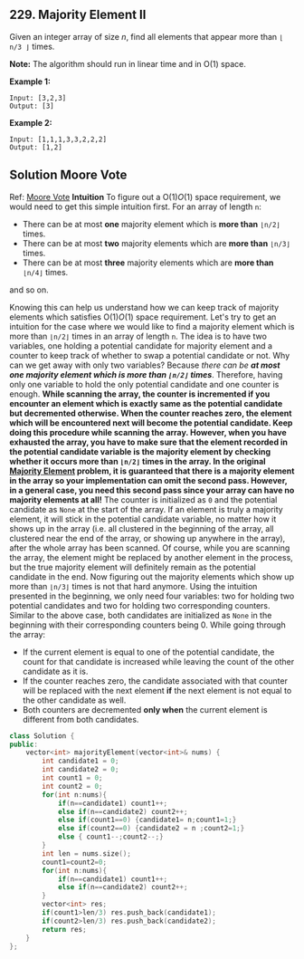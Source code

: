## 229. Majority Element II

Given an integer array of size *n*, find all elements that appear more than `⌊ n/3 ⌋` times.

**Note:** The algorithm should run in linear time and in O(1) space.

**Example 1:**

```
Input: [3,2,3]
Output: [3]
```

**Example 2:**

```
Input: [1,1,1,3,3,2,2,2]
Output: [1,2]
```

## Solution Moore Vote

Ref: [Moore Vote](https://gregable.com/2013/10/majority-vote-algorithm-find-majority.html)
**Intuition**
To figure out a O(1)*O*(1) space requirement, we would need to get this simple intuition first. For an array of length `n`:
- There can be at most **one** majority element which is **more than** `⌊n/2⌋` times.
- There can be at most **two** majority elements which are **more than** `⌊n/3⌋` times.
- There can be at most **three** majority elements which are **more than** `⌊n/4⌋` times.

and so on.

Knowing this can help us understand how we can keep track of majority elements which satisfies O(1)*O*(1) space requirement.
		Let's try to get an intuition for the case where we would like to find a majority element which is more than `⌊n/2⌋` times in an array of length `n`.
		The idea is to have two variables, one holding a potential candidate for majority element and a counter to keep track of whether to swap a potential candidate or not. Why can we get away with only two variables? Because *there can be **at most one majority element which is more than `⌊n/2⌋` times***. Therefore, having only one variable to hold the only potential candidate and one counter is enough.
	**While scanning the array, the counter is incremented if you encounter an element which is exactly same as the potential candidate but decremented otherwise. When the counter reaches zero, the element which will be encountered next will become the potential candidate. Keep doing this procedure while scanning the array. However, when you have exhausted the array, you have to make sure that the element recorded in the potential candidate variable is the majority element by checking whether it occurs more than `⌊n/2⌋` times in the array. In the original [Majority Element](https://leetcode.com/problems/majority-element/) problem, it is guaranteed that there is a majority element in the array so your implementation can omit the second pass. However, in a general case, you need this second pass since your array can have no majority elements at all!**
		The counter is initialized as `0` and the potential candidate as `None` at the start of the array.
If an element is truly a majority element, it will stick in the potential candidate variable, no matter how it shows up in the array (i.e. all clustered in the beginning of the array, all clustered near the end of the array, or showing up anywhere in the array), after the whole array has been scanned. Of course, while you are scanning the array, the element might be replaced by another element in the process, but the true majority element will definitely remain as the potential candidate in the end.
	Now figuring out the majority elements which show up more than `⌊n/3⌋` times is not that hard anymore. Using the intuition presented in the beginning, we only need four variables: two for holding two potential candidates and two for holding two corresponding counters. Similar to the above case, both candidates are initialized as `None` in the beginning with their corresponding counters being 0. While going through the array:
- If the current element is equal to one of the potential candidate, the count for that candidate is increased while leaving the count of the other candidate as it is.
- If the counter reaches zero, the candidate associated with that counter will be replaced with the next element **if** the next element is not equal to the other candidate as well.
- Both counters are decremented **only when** the current element is different from both candidates.
```c++
class Solution {
public:
    vector<int> majorityElement(vector<int>& nums) {
        int candidate1 = 0;
        int candidate2 = 0;
        int count1 = 0;
        int count2 = 0;
        for(int n:nums){
            if(n==candidate1) count1++;
            else if(n==candidate2) count2++;
            else if(count1==0) {candidate1= n;count1=1;}
            else if(count2==0) {candidate2 = n ;count2=1;}
            else { count1--;count2--;}
        }
        int len = nums.size();
        count1=count2=0;
        for(int n:nums){
            if(n==candidate1) count1++;
            else if(n==candidate2) count2++;
        }
        vector<int> res;
        if(count1>len/3) res.push_back(candidate1);  
        if(count2>len/3) res.push_back(candidate2);
        return res;
    }
};
```



